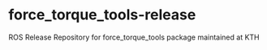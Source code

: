 # force_torque_tools-release
ROS Release Repository for force_torque_tools package maintained at KTH
